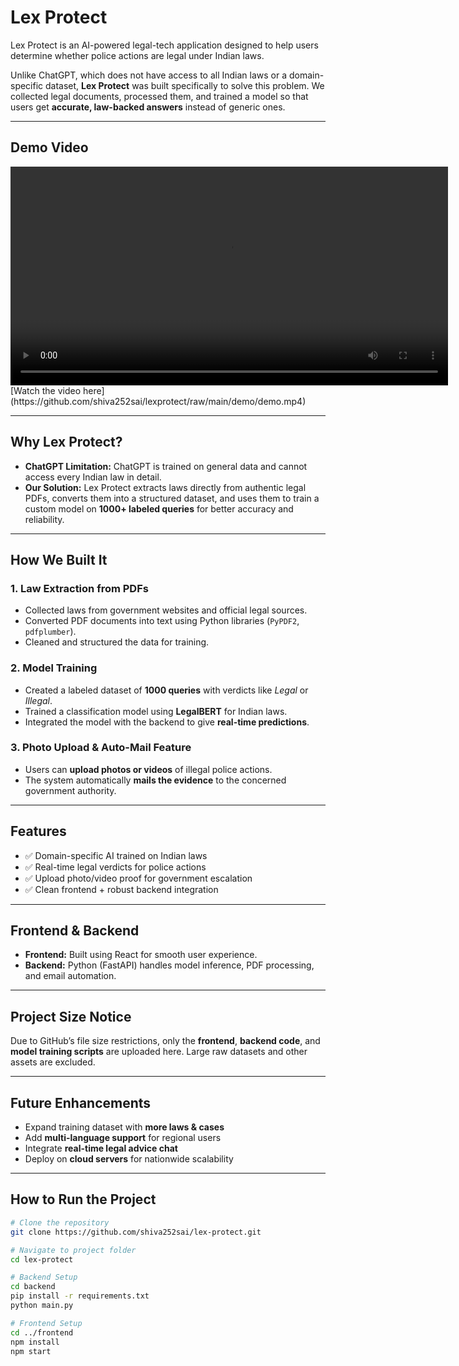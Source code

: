# Lex Protect  
Lex Protect is an AI-powered legal-tech application designed to help users determine whether police actions are legal under Indian laws.  

Unlike ChatGPT, which does not have access to all Indian laws or a domain-specific dataset, **Lex Protect** was built specifically to solve this problem. We collected legal documents, processed them, and trained a model so that users get **accurate, law-backed answers** instead of generic ones.

---

## Demo Video

<video src="https://github.com/shiva252sai/lexprotect/raw/main/demo/demo.mp4" controls width="700">
  Your browser does not support the video tag.
</video>
[Watch the video here](https://github.com/shiva252sai/lexprotect/raw/main/demo/demo.mp4)



---

## Why Lex Protect?  
- **ChatGPT Limitation:** ChatGPT is trained on general data and cannot access every Indian law in detail.  
- **Our Solution:** Lex Protect extracts laws directly from authentic legal PDFs, converts them into a structured dataset, and uses them to train a custom model on **1000+ labeled queries** for better accuracy and reliability.  

---

## How We Built It  

### 1. Law Extraction from PDFs  
- Collected laws from government websites and official legal sources.  
- Converted PDF documents into text using Python libraries (`PyPDF2`, `pdfplumber`).  
- Cleaned and structured the data for training.  

### 2. Model Training  
- Created a labeled dataset of **1000 queries** with verdicts like *Legal* or *Illegal*.  
- Trained a classification model using **LegalBERT** for Indian laws.  
- Integrated the model with the backend to give **real-time predictions**.  

### 3. Photo Upload & Auto-Mail Feature  
- Users can **upload photos or videos** of illegal police actions.  
- The system automatically **mails the evidence** to the concerned government authority.  

---

## Features  
- ✅ Domain-specific AI trained on Indian laws  
- ✅ Real-time legal verdicts for police actions  
- ✅ Upload photo/video proof for government escalation  
- ✅ Clean frontend + robust backend integration  

---

## Frontend & Backend  
- **Frontend:** Built using React for smooth user experience.  
- **Backend:** Python (FastAPI) handles model inference, PDF processing, and email automation.  

---

## Project Size Notice  
Due to GitHub’s file size restrictions, only the **frontend**, **backend code**, and **model training scripts** are uploaded here. Large raw datasets and other assets are excluded.  

---

## Future Enhancements  
- Expand training dataset with **more laws & cases**  
- Add **multi-language support** for regional users  
- Integrate **real-time legal advice chat**  
- Deploy on **cloud servers** for nationwide scalability  

---

## How to Run the Project  
```bash
# Clone the repository
git clone https://github.com/shiva252sai/lex-protect.git

# Navigate to project folder
cd lex-protect

# Backend Setup
cd backend
pip install -r requirements.txt
python main.py

# Frontend Setup
cd ../frontend
npm install
npm start
